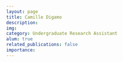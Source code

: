 ```yaml
---
layout: page
title: Camille Digamo
description: 
img: 
category: Undergraduate Research Assistant
alum: true
related_publications: false
importance:
---
```



